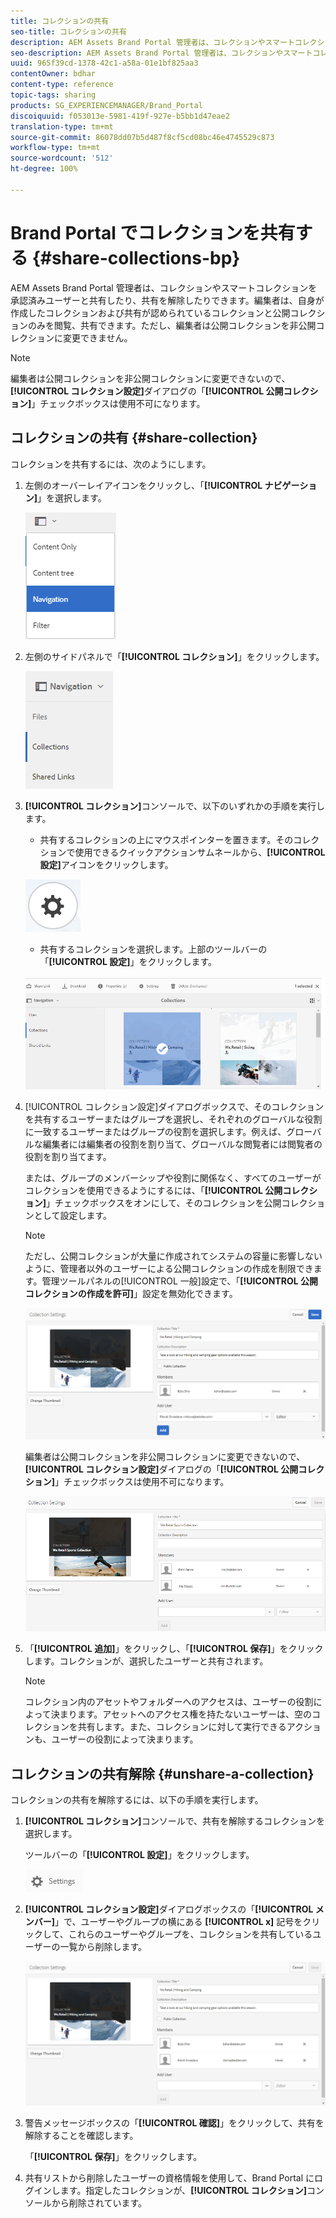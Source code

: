 ```yaml
---
title: コレクションの共有
seo-title: コレクションの共有
description: AEM Assets Brand Portal 管理者は、コレクションやスマートコレクションを承認済みユーザーと共有したり、共有を解除したりできます。編集者は、自身が作成したコレクションおよび共有が認められているコレクションと公開コレクションのみを閲覧、共有できます。
seo-description: AEM Assets Brand Portal 管理者は、コレクションやスマートコレクションを承認済みユーザーと共有したり、共有を解除したりできます。編集者は、自身が作成したコレクションおよび共有が認められているコレクションと公開コレクションのみを閲覧、共有できます。
uuid: 965f39cd-1378-42c1-a58a-01e1bf825aa3
contentOwner: bdhar
content-type: reference
topic-tags: sharing
products: SG_EXPERIENCEMANAGER/Brand_Portal
discoiquuid: f053013e-5981-419f-927e-b5bb1d47eae2
translation-type: tm+mt
source-git-commit: 86078dd07b5d487f8cf5cd08bc46e4745529c873
workflow-type: tm+mt
source-wordcount: '512'
ht-degree: 100%

---
```



# Brand Portal でコレクションを共有する {#share-collections-bp}

AEM Assets Brand Portal 管理者は、コレクションやスマートコレクションを承認済みユーザーと共有したり、共有を解除したりできます。編集者は、自身が作成したコレクションおよび共有が認められているコレクションと公開コレクションのみを閲覧、共有できます。ただし、編集者は公開コレクションを非公開コレクションに変更できません。

>[!NOTE]
>
>編集者は公開コレクションを非公開コレクションに変更できないので、**[!UICONTROL コレクション設定]**&#x200B;ダイアログの「**[!UICONTROL 公開コレクション]**」チェックボックスは使用不可になります。

## コレクションの共有 {#share-collection}

コレクションを共有するには、次のようにします。

1. 左側のオーバーレイアイコンをクリックし、「**[!UICONTROL ナビゲーション]**」を選択します。

   ![](assets/contenttree-1.png)

1. 左側のサイドパネルで「**[!UICONTROL コレクション]**」をクリックします。

   ![](assets/access_collections.png)

1. **[!UICONTROL コレクション]**&#x200B;コンソールで、以下のいずれかの手順を実行します。

   * 共有するコレクションの上にマウスポインターを置きます。そのコレクションで使用できるクイックアクションサムネールから、**[!UICONTROL 設定]**&#x200B;アイコンをクリックします。

   ![](assets/settings_thumbnail.png)

   * 共有するコレクションを選択します。上部のツールバーの「**[!UICONTROL 設定]**」をクリックします。

   ![](assets/collection-sharing.png)

1. [!UICONTROL コレクション設定]ダイアログボックスで、そのコレクションを共有するユーザーまたはグループを選択し、それぞれのグローバルな役割に一致するユーザーまたはグループの役割を選択します。例えば、グローバルな編集者には編集者の役割を割り当て、グローバルな閲覧者には閲覧者の役割を割り当てます。

   または、グループのメンバーシップや役割に関係なく、すべてのユーザーがコレクションを使用できるようにするには、「**[!UICONTROL 公開コレクション]**」チェックボックスをオンにして、そのコレクションを公開コレクションとして設定します。

   >[!NOTE]
   >
   >ただし、公開コレクションが大量に作成されてシステムの容量に影響しないように、管理者以外のユーザーによる公開コレクションの作成を制限できます。管理ツールパネルの[!UICONTROL 一般]設定で、「**[!UICONTROL 公開コレクションの作成を許可]**」設定を無効化できます。

   ![](assets/collection_sharingadduser.png)

   編集者は公開コレクションを非公開コレクションに変更できないので、**[!UICONTROL コレクション設定]**&#x200B;ダイアログの「**[!UICONTROL 公開コレクション]**」チェックボックスは使用不可になります。

   ![](assets/collection-setting-editor.png)

1. 「**[!UICONTROL 追加]**」をクリックし、「**[!UICONTROL 保存]**」をクリックします。コレクションが、選択したユーザーと共有されます。

   >[!NOTE]
   >
   >コレクション内のアセットやフォルダーへのアクセスは、ユーザーの役割によって決まります。アセットへのアクセス権を持たないユーザーは、空のコレクションを共有します。また、コレクションに対して実行できるアクションも、ユーザーの役割によって決まります。

## コレクションの共有解除 {#unshare-a-collection}

コレクションの共有を解除するには、以下の手順を実行します。

1. **[!UICONTROL コレクション]**&#x200B;コンソールで、共有を解除するコレクションを選択します。

   ツールバーの「**[!UICONTROL 設定]**」をクリックします。

   ![](assets/collection_settings.png)

1. **[!UICONTROL コレクション設定]**&#x200B;ダイアログボックスの「**[!UICONTROL メンバー]**」で、ユーザーやグループの横にある **[!UICONTROL x]** 記号をクリックして、これらのユーザーやグループを、コレクションを共有しているユーザーの一覧から削除します。

   ![](assets/unshare_collection.png)

1. 警告メッセージボックスの「**[!UICONTROL 確認]**」をクリックして、共有を解除することを確認します。

   「**[!UICONTROL 保存]**」をクリックします。

1. 共有リストから削除したユーザーの資格情報を使用して、Brand Portal にログインします。指定したコレクションが、**[!UICONTROL コレクション]**&#x200B;コンソールから削除されています。
